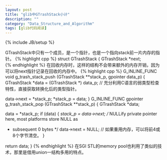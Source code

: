 ```yaml
---
layout: post
title: "glib中GTrashStack小计"
description: ""
category: "Data_Structure_and_Algorithm"
tags: [glib代码阅读]
---
```

{% include JB/setup %}

GTrashStack中只有一个成员，是一个指针，也是一个指向stack前一片内存的指针。
{% highlight cpp %}
struct GTrashStack {
GTrashStack *next;  
{% endhighlight %}
在回收内存时，这样的结构不会带来额外的内存开销，因为可以将next指针记录在回收的内存中。
{% highlight cpp %}
G_INLINE_FUNC void
g_trash_stack_push (GTrashStack **stack_p,
gpointer data_p)
{
GTrashStack *data = (GTrashStack *) data_p; // 充分利用C语言的弱类型检查特性，直接获取转换化后的类型指针。


data->next = *stack_p;
*stack_p = data;
}
G_INLINE_FUNC gpointer
g_trash_stack_pop (GTrashStack **stack_p)
{
GTrashStack *data;


data = *stack_p;
if (data)
{
*stack_p = data->next;
/* NULLify private pointer here, most platforms store NULL as
* subsequent 0 bytes
*/
data->next = NULL; // 如果重用内存，可以将前4或8个字节清空。
}


return data;
} 
{% endhighlight %}
在SGI STL的memory pool也利用了类似的技术，那里是借用union一结构多用的特点。
